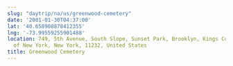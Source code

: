 ```yaml
---
slug: "daytrip/na/us/greenwood-cemetery"
date: '2001-01-30T04:37:00'
lat: '40.658908878412355'
lng: '-73.99559255901488'
location: 749, 5th Avenue, South Slope, Sunset Park, Brooklyn, Kings County, City
  of New York, New York, 11232, United States
title: Greenwood Cemetery
---
```



